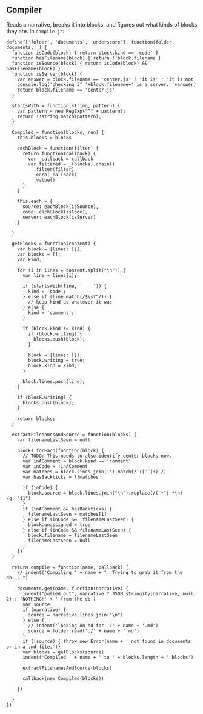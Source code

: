 Compiler
--------

Reads a narrative, breaks it into blocks, and figures out what kinds of blocks they are. In `compile.js`:

    define(['folder', 'documents', 'underscore'], function(folder, documents, _) {
      function isCode(block) { return block.kind == 'code' }
      function hasFilename(block) { return !!block.filename }
      function isSource(block) { return isCode(block) && hasFilename(block) }
      function isServer(block) { 
        var answer = block.filename == 'center.js' ? 'it is' : 'it is not'
        console.log('checking if '+block.filename+' is a server. '+answer)
        return block.filename == 'center.js' 
      }

      startsWith = function(string, pattern) {
        var pattern = new RegExp("^" + pattern);
        return !!string.match(pattern);
      }

      Compiled = function(blocks, run) {
        this.blocks = blocks

        eachBlock = function(filter) {
          return function(callback) {
            var _callback = callback
            var filtered = _(blocks).chain()
              .filter(filter)
              .each(_callback)
              .value()
          }
        }

        this.each = {
          source: eachBlock(isSource),
          code: eachBlock(isCode),
          server: eachBlock(isServer)
        }
        
      }

      getBlocks = function(content) {
        var block = {lines: []};
        var blocks = [];
        var kind;

        for (i in lines = content.split("\n")) {
          var line = lines[i];

          if (startsWith(line, '    ')) { 
            kind = 'code';
          } else if (line.match(/$\s?^/)) {
            // keep kind as whatever it was
          } else {
            kind = 'comment';
          }

          if (block.kind != kind) {
            if (block.writing) {
              blocks.push(block);
            }

            block = {lines: []};
            block.writing = true;
            block.kind = kind;
          }

          block.lines.push(line);
        }

        if (block.writing) {
          blocks.push(block);
        }

        return blocks;
      }

      extractFilenamesAndSource = function(blocks) {
        var filenameLastSeen = null

        blocks.forEach(function(block) {
          // TODO: This needs to also identify center blocks now.
          var inAComment = block.kind == 'comment'
          var inCode = !inAComment
          var matches = block.lines.join('').match(/`([^`]+)`/)
          var hasBackticks = !!matches

          if (inCode) {
            block.source = block.lines.join("\n").replace(/( *^| *\n)    /g, "$1")
          }
          if (inAComment && hasBackticks) {
            filenameLastSeen = matches[1]
          } else if (inCode && !filenameLastSeen) {
            block.unassigned = true
          } else if (inCode && filenameLastSeen) {
            block.filename = filenameLastSeen
            filenameLastSeen = null
          }
        })
      }

      return compile = function(name, callback) {
        // indent('Compiling ' + name + ". Trying to grab it from the db....")

        documents.get(name, function(narrative) {
          indent("pulled out", narrative ? JSON.stringify(narrative, null, 2) : 'NOTHING!' + ' from the db')
          var source
          if (narrative) {
            source = narrative.lines.join("\n")
          } else {
            // indent('looking on hd for ./' + name + '.md')
            source = folder.read('./' + name + '.md')
          }
          if (!source) { throw new Error(name + ' not found in documents or in a .md file.')}
          var blocks = getBlocks(source)
          indent('Compiled ' + name + ' to ' + blocks.length + ' blocks')

          extractFilenamesAndSource(blocks)

          callback(new Compiled(blocks)) 

        })

      }
    })
